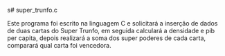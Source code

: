 s# super_trunfo.c

Este programa foi escrito na linguagem C e solicitará a inserção de dados de duas cartas do Super Trunfo, em seguida calculará a densidade e pib per capita, depois realizará a soma dos super poderes de cada carta, comparará qual carta foi vencedora.
